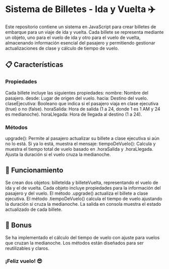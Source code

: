 # Sistema de Billetes - Ida y Vuelta ✈️
Este repositorio contiene un sistema en JavaScript para crear billetes de embarque para un viaje de ida y vuelta. Cada billete se representa mediante un objeto, uno para el vuelo de ida y otro para el vuelo de vuelta, almacenando información esencial del pasajero y permitiendo gestionar actualizaciones de clase y cálculo de tiempo de vuelo.

## 📋 Características
### Propiedades
Cada billete incluye las siguientes propiedades:
nombre: Nombre del pasajero.
desde: Lugar de origen del vuelo.
hacia: Destino del vuelo.
claseEjecutiva: Booleano que indica si el pasajero viaja en clase ejecutiva (true) o no (false).
horaSalida: Hora de salida (1 a 24, donde 1 es 1 AM y 24 es medianoche).
horaLlegada: Hora de llegada al destino (1 a 24).

### Métodos
upgrade(): Permite al pasajero actualizar su billete a clase ejecutiva si aún no lo está. Si ya lo está, muestra el mensaje:
tiempoDeVuelo(): Calcula y muestra el tiempo total de vuelo basado en .horaSalida y .horaLlegada. Ajusta la duración si el vuelo cruza la medianoche.


## 🔄 Funcionamiento
Se crean dos objetos: billeteIda y billeteVuelta, representando el vuelo de ida y el de vuelta.
Cada objeto incluye propiedades para la información del pasajero y del vuelo.
El método .upgrade() actualiza el billete a clase ejecutiva.
El método .tiempoDeVuelo() calcula el tiempo de vuelo ajustando la duración si cruza la medianoche.
La salida en consola muestra el estado actualizado de cada billete.


## 🎁 Bonus
Se ha implementado el cálculo del tiempo de vuelo con ajuste para vuelos que cruzan la medianoche.
Los métodos están diseñados para ser reutilizables y claros.

### ¡Feliz vuelo! 😎
